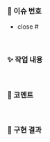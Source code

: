 <!-- PR 제목은 '[핏,픽스등등/#이슈번호] 작업 내용' 과 같은 형태로 작성해주세요.  -->

### 📑 이슈 번호
<!-- 이슈 번호를 작성해주세요 ex) #11 -->

- close #

<br>

### ✨️ 작업 내용
<!-- 작업 내용을 간략히 설명해주세요 -->

<br>

### 🌊 코멘트
<!-- 리뷰어가 중점적으로 봐주었으면 하는 부분이나 궁금한 점을 자유롭게 남겨주세요! -->

<br>

### 📸 구현 결과
<!-- 구현한 기능이 모두 결과물에 포함되도록 자유롭게 첨부해주세요 (스크린샷, gif, 동영상, 배포링크 등) -->



<!-- ⚠️⚠️⚠️⚠️⚠️⚠️ 잠깐 !!!! ⚠️⚠️⚠️⚠️⚠️ -->
<!-- PR 제목 컨벤션에 맞게 잘 작성했는지, assignee 및 reviewer 지정했는지 다시 한 번 체크하기 !! -->
